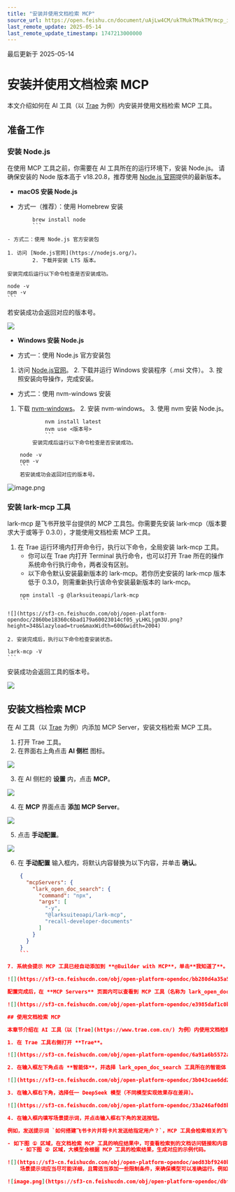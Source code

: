 ```yaml
---
title: "安装并使用文档检索 MCP"
source_url: https://open.feishu.cn/document/uAjLw4CM/ukTMukTMukTM/mcp_integration/install-and-use-document-search-mcp
last_remote_update: 2025-05-14
last_remote_update_timestamp: 1747213000000
---
```

最后更新于 2025-05-14

# 安装并使用文档检索 MCP

本文介绍如何在 AI 工具（以 [Trae](https://www.trae.com.cn/) 为例）内安装并使用文档检索 MCP 工具。

## 准备工作

### 安装 Node.js

在使用 MCP 工具之前，你需要在 AI 工具所在的运行环境下，安装 Node.js。
请确保安装的 Node 版本高于 v18.20.8，推荐使用 [Node.js 官网](https://nodejs.org/)提供的最新版本。

- **macOS 安装 Node.js**

- 方式一（推荐）：使用 Homebrew 安装

```
        brew install node
        ```

- 方式二：使用 Node.js 官方安装包

1. 访问 [Node.js官网](https://nodejs.org/)。
        2. 下载并安装 LTS 版本。

安装完成后运行以下命令检查是否安装成功。

```
    node -v
    npm -v
    ```

若安装成功会返回对应的版本号。

![](https://sf3-cn.feishucdn.com/obj/open-platform-opendoc/93b30d37a75ae28484b3b8840ac3bc2c_GxRr0sodX1.png?height=168&lazyload=true&maxWidth=400&width=866)

- **Windows 安装 Node.js**

- 方式一：使用 Node.js 官方安装包

1. 访问 [Node.js官网](https://nodejs.org/)。
        2. 下载并运行 Windows 安装程序（.msi 文件）。
        3. 按照安装向导操作，完成安装。

- 方式二：使用 nvm-windows 安装

1. 下载 [nvm-windows](https://github.com/coreybutler/nvm-windows/releases)。
        2. 安装 nvm-windows。
        3. 使用 nvm 安装 Node.js。

```
            nvm install latest
            nvm use <版本号>
            ```
    	安装完成后运行以下命令检查是否安装成功。

```
        node -v
        npm -v
        ```
    	若安装成功会返回对应的版本号。

![image.png](https://sf3-cn.feishucdn.com/obj/open-platform-opendoc/e8080890bcf53c2002b205167f7c0152_BEZt4H0JZd.png?height=152&lazyload=true&maxWidth=400&width=477)

### 安装 lark-mcp 工具

lark-mcp 是飞书开放平台提供的 MCP 工具包。你需要先安装 lark-mcp（版本要求大于或等于 0.3.0），才能使用文档检索 MCP 工具。

1. 在 Trae 运行环境内打开命令行，执行以下命令，全局安装 lark-mcp 工具。
    - 你可以在 Trae 内打开 Terminal 执行命令，也可以打开 Trae 所在的操作系统命令行执行命令，两者没有区别。
    - 以下命令默认安装最新版本的 lark-mcp。若你历史安装的 lark-mcp 版本低于 0.3.0，则需重新执行该命令安装最新版本的 lark-mcp。

```
    npm install -g @larksuiteoapi/lark-mcp
    ```

![](https://sf3-cn.feishucdn.com/obj/open-platform-opendoc/2860be18360c6bad179a60023014cf05_yLHKLjgm3U.png?height=348&lazyload=true&maxWidth=600&width=2004)

2. 安装完成后，执行以下命令检查安装状态。

```
    lark-mcp -V
    ```

安装成功会返回工具的版本号。

![](https://sf3-cn.feishucdn.com/obj/open-platform-opendoc/5100f6a0b96e4a0aa07e427334b6abf9_MOEYKgAR9k.png?height=82&lazyload=true&maxWidth=400&width=662)

## 安装文档检索 MCP

在 AI 工具（以 [Trae](https://www.trae.com.cn/) 为例）内添加 MCP Server，安装文档检索 MCP 工具。

1. 打开 Trae 工具。
2. 在界面右上角点击 **AI 侧栏** 图标。

![](https://sf3-cn.feishucdn.com/obj/open-platform-opendoc/0cf39779bfa6ba36f6823c439df8f2db_V9KGGJXAMI.png?height=1604&lazyload=true&maxWidth=600&width=2404)

3. 在 AI 侧栏的 **设置** 内，点击 **MCP**。

![](https://sf3-cn.feishucdn.com/obj/open-platform-opendoc/6daedb50f59570af16cba2f425ced47c_e1hxeGa2Jm.png?height=376&lazyload=true&maxWidth=400&width=1432)

4. 在 **MCP** 界面点击 **添加 MCP Server**。

![](https://sf3-cn.feishucdn.com/obj/open-platform-opendoc/ecf6fd4bdf95f42b6f87a77a020f9c95_7GbvU2leI9.png?height=524&lazyload=true&maxWidth=400&width=1400)

5. 点击 **手动配置**。

![](https://sf3-cn.feishucdn.com/obj/open-platform-opendoc/33b887ad1fdf25678a559fd8ffe2c864_zztNo2cIbA.png?height=348&lazyload=true&maxWidth=400&width=924)

6. 在 **手动配置** 输入框内，将默认内容替换为以下内容，并单击 **确认**。

```json
    {
      "mcpServers": {
        "lark_open_doc_search": {
          "command": "npx",
          "args": [
            "-y",
            "@larksuiteoapi/lark-mcp",
            "recall-developer-documents"
          ]
        }
      }
    }
	```

7. 系统会提示 MCP 工具已经自动添加到 **@Builder with MCP**，单击**我知道了**。

![](https://sf3-cn.feishucdn.com/obj/open-platform-opendoc/bb280d4a35a5a3a2d014e66599928f23_NbN3cBab4f.png?height=520&lazyload=true&maxWidth=400&width=670)

配置完成后，在 **MCP Servers** 页面内可以查看到 MCP 工具（名称为 lark_open_doc_search）。

![](https://sf3-cn.feishucdn.com/obj/open-platform-opendoc/e3985daf1c0b5e45bfc98aa489b0eb44_JtLR8MmIpd.png?height=516&lazyload=true&maxWidth=400&width=1048)

## 使用文档检索 MCP

本章节介绍在 AI 工具（以 [Trae](https://www.trae.com.cn/) 为例）内使用文档检索 MCP 工具的步骤与示例效果。

1. 在 Trae 工具右侧打开 **Trae**。

![](https://sf3-cn.feishucdn.com/obj/open-platform-opendoc/6a91a6b5572ac8b10cc2ca5705056c24_M9uHEE0h19.png?height=1048&lazyload=true&maxWidth=400&width=920)

2. 在输入框左下角点击 **智能体**，并选择 lark_open_doc_search 工具所在的智能体（默认为 **Builder with MCP**）。

![](https://sf3-cn.feishucdn.com/obj/open-platform-opendoc/3b043cae6dd2565543991a311477740b_fZExQkCsoc.png?height=570&lazyload=true&maxWidth=400&width=1366)

3. 在输入框右下角，选择任一 DeepSeek 模型（不同模型实现效果存在差异）。

![](https://sf3-cn.feishucdn.com/obj/open-platform-opendoc/33a246af0d8b6b1d9aed4e9b75e3dee8_prpoq9DfSw.png?height=406&lazyload=true&maxWidth=400&width=894)

4. 在输入框内填写场景提示词，并点击输入框右下角的发送按钮。

例如，发送提示词 `如何搭建飞书卡片并将卡片发送给指定用户？`，MCP 工具会检索相关的飞书开放平台文档并生成示例代码。

- 如下图 ① 区域，在文档检索 MCP 工具的响应结果中，可查看检索到的文档访问链接和内容。
	- 如下图 ② 区域，大模型会根据 MCP 工具的检索结果，生成对应的示例代码。

![](https://sf3-cn.feishucdn.com/obj/open-platform-opendoc/aed83bf9240b625cc55dab01c8df1a00_7MHb8rzxgi.png?height=983&lazyload=true&maxWidth=600&width=1197)
	场景提示词应当尽可能详细，且需适当添加一些限制条件，来确保模型可以准确运行。例如，需要大模型直接返回飞书开放平台文档链接时，在提示词内增加 `搜索文档`、`提供文档访问链接` 等限制条件。

![image.png](https://sf3-cn.feishucdn.com/obj/open-platform-opendoc/dbf0c39bb9e00f7f5860968b7e89bcf6_YpeNZQHdPs.png?height=1276&lazyload=true&maxWidth=400&width=938)
